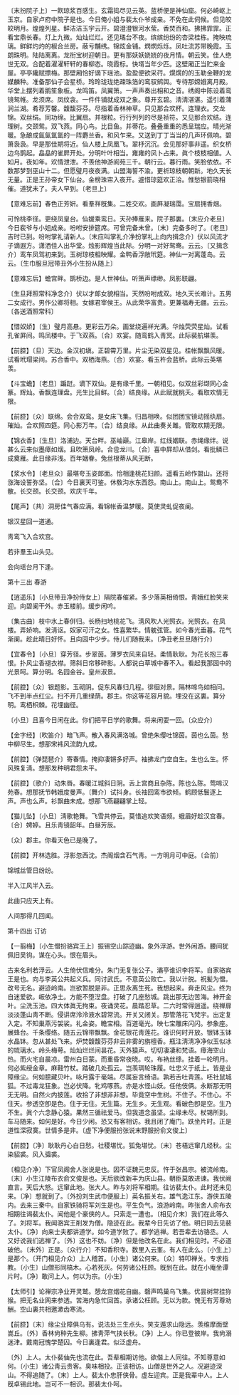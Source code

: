 <!-- { "loadSidebar": true } -->
〔末扮院子上〕一飮琼浆百感生。玄霜捣尽见云英。蓝桥便是神仙窟。何必崎岖上玉京。自家卢府中院子是也。今日俺小姐与裴太仆爷成亲。不免在此伺候。但见皎皎明月。煌煌列星。鲜洁洁玉宇云开。碧澄澄银河水莹。香焚百和。拂拂霏霏。正看宝鼎长春。灯上九微。灿灿烂烂。还见璚台不夜。缤缤纷纷的杏梁桂栋。掩映琉璃。鲜鲜灼灼的椒合兰房。蔽亏黼绣。锦炫金铺。熌熌烁烁。凤吐流苏带晚霞。玉朗珠明。陆陆离离。龙衔宝树迎朝日。更有那妖妖娆娆的夜月情。朝云笑。佳人绝世无双。合配着濯濯轩轩的春柳态。晓霞标。快壻当年少匹。这壁厢正当贮来金屋。亭亭纔赋摽梅。那壁厢恰好谪下瑶池。盈盈便欲采荇。熀熀的的玉勒金鞭的龙媒麟种。准备那仙子会星桥。玲玲珑珑绝疎珠箔的鸾驭鹓舆。专待那嫦娥离月殿。华堂上摆列着鹅笙象板。龙鸣笛。凤翼箫。一声声奏出相和之音。绣阁中陈设着鸾镜鸳帷。龙须席。凤纹衾。一件件铺就成双之象。尊开玄碧。淸淸湛湛。遥引着蒲涧兰湖。肴荐芳馨。馥馥芬芬。尽指着香林神草。只见那合欢杯。连理衣。交龙锦。双丝绢。同功绵。比翼扇。并根粒。行行列列的尽是祯符。又见那合欢结。连理树。交颈鸳。双飞燕。同心鸟。比目鱼。并蒂花。叠叠重重的悉呈瑞应。晴光渐暖。急酿成氤氤氲氲的一阵麝兰香。和风乍来。又送到丁丁当当的几声环佩响。碧箫袅袅。早是那佳期将近。仙人楼上凤凰飞。翠杼沉沉。会见那好事非遥。织女桥边乌鹊起。皛皛的雀屛开处。分明叶叶相当。雍雍的凤卜占来。眞个枝枝相値。人如月。夜如年。欢情泄泄。不羡他神游阆苑三千。朝行云。暮行雨。笑脸依依。不数那梦到巫山十二。但愿璧月夜夜满。山盟海誓不渝。更祈琼枝朝朝新。地久天长无量。正是王孙帝女下仙台。金榜珠帘入夜开。遽惜琼筵欢正洽。惟愁银箭晓相催。道犹未了。夫人早到。〔老旦上〕 

【意难忘前】春色正芳姸。看羣祥旣集。二姓交欢。画屛凝瑞霭。宝扇拥香烟。

可怜桃李径。更绕凤皇台。仙媛乘鸾日。天孙捧雁来。院子那裏。〔末应介老旦〕今日裴爷与小姐成亲。吩咐安排筵席。可曾完备未曾。〔末〕完备多时了。〔老旦〕吉时已到。吩咐掌礼请新人。〔末应叫掌礼介净扮掌礼上向内揖念介〕伏以风流才子谪遐方。潇洒佳人出华堂。烛影辉煌当此际。分明一对好鸳鸯。云云。〔又揖念介〕鸾车凤驾初来到。玉树琼枝相映耀。金鸭香浮敞玳筵。神仙一对离蓬岛。云云。〔生巾服旦冠带丑外小生扮从随上〕 

【意难忘后】蟾宫畔。鹊桥边。是人世神仙。听箫声缥缈。凤影联翩。

〔生旦拜照常科净念介〕伏以才郞女貌相当。天然吩咐成双。地久天长难计。五男二女成行。男作公卿将相。女嫁君宰侯王。从此荣华富贵。更兼福寿无疆。云云。〔各送酒照常科〕 

【惜奴娇】〔生〕璧月高悬。更彩云万朵。画堂绕遍祥光满。华烛荧荧星灿。试看孔雀屛间。鸣凤楼中。于飞双燕。〔合〕欢宴。随鸾鹤入靑冥。此际裴航堪羡。

【前腔】〔旦〕天边。金汉初塡。正碧霄万里。片尘无染双星见。桂帐飘飘风暖。试看玳瑁梁间。苏合香中。双栖海燕。〔合〕欢宴。看玉杵会蓝桥。此际云英堪羡。

【斗宝蟾】〔老旦〕蹁跹。谪下双仙。是有缘千里。一朝相见。似双丝彩缬同心金篆。辉灿。香飘连理盘。光生比目鲜。〔合〕结良缘。从此赋就桃夭。看取欢情无限。

【前腔】〔众〕联绵。会合双鸾。是女床飞集。归昌相唤。似团团宝镜动摇纨扇。璀灿。合欢照四筵。同心影万年。〔合〕结良缘。从此曲奏关雎。管取欢期无限。

【锦衣香】〔生旦〕洛浦边。天台畔。巫岫巓。江皋岸。红线姻联。赤绳缘绊。说甚么云来似墨瘴如烟。且吹箫凤岭。合卺龙川。〔合〕喜中屛却从借剑。看批鳞已成奠雁。此日缘非浅。百年姻眷。兔丝根蒂从风无断。

【浆水令】〔老旦众〕最堪夸玉姿郞面。恰相逢桃花妇颜。遥看五岭作盟山。还将涨海设誓弥坚。〔合〕今日裏天可鉴。休敎沟水东西怨。南山上。南山上。鸳鸯不散。长交颈。长交颈。欢庆千年。

【尾声】〔共〕洞房佳气春应满。看锦帐香温梦暖。莫使灵虬促夜阑。

银汉星回一道通。



靑鸾飞入合欢宫。

若非羣玉山头见。



会向瑶台月下逢。 

第十三出
春游

【逍遥乐】〔小旦带丑净扮侍女上〕隔院春催紧。多少落英相倚恨。靑娥红脸笑来迎。向碧阑干外。赤玉楼前。缓步闲吟。

〔集古曲〕枝中水上春倂归。长杨扫地桃花飞。淸风吹人光照衣。光照衣。在凤楼。弄娇响。发淸讴。奴家可汗之女。性喜繁华。情躭弦管。如今春光垂暮。花气渐阑。趁此晴日好怀。且向园中少步。侍儿们随我来。〔净丑老旦旦随行介〕 

【宜春令】〔小旦〕穿芳径。步翠茵。薄罗衣风来自轻。柔情耿耿。为花长抱三春恨。扑风尘香褪衣襟。筛斜日帘移碎影。人都说白草城中春不入。看起我那园中的光景呵。算分明。名园金谷。皇州淑景。

【前腔】〔众〕银题影。玉砌阴。促东风春归几程。徘徊对景。隔林啼鸟如相问。飞不到半点红尘。扫不开几重绿荫。郡主。你这等花容月貌。埋没在这裏。算分明。鸾栖枳棘。花埋幽径。

〔小旦〕且喜今日闲在此。你们把平日学的歌舞。将来闲耍一回。〔众应介〕 

【金字经】〔吹笛介〕暗飞声。散入春风满洛城。曾绝朱缨吐锦茵。茵也么茵。愁中柳尽生。想那宋袆风流韵九成。

【前腔】〔弹琵琶介〕寄春情。掩抑凄锵多好声。袖拂龙门空自生。生也么生。怀风殊复淸。想那发种明君怨未平。

【前腔】〔歌介〕动朱唇。春暖江城斜日阴。舌上宫商且杂陈。陈也么陈。莺啼汉苑春。想那抚节韩娥度曼声。〔舞介〕试抖身。长袖回鸾市欲倾。鹤顾低鬟逐上声。声也么声。衫飘曲未成。想那飞燕翩翩掌上轻。

【猫儿坠】〔小旦〕淸歌艳舞。飞雪共停云。莫惜追欢笑语频。蛾眉好趁汉宫春。〔合〕娉婷。且乐靑镜韶年。白昼芳辰。

〔众〕郡主。你看天色已是晚了。 

【前腔】开林选胜。浮影忽西沈。杰阁烟含石气靑。一方明月可中庭。〔合前〕 

锦城丝管日纷纷。



半入江风半入云。

此曲只应天上有。



人间那得几回闻。 

第十四出
订访

【一翦梅】〔小生僧扮骆宾王上〕振锡空山踪迹幽。象外浮游。世外闲游。腰间犹佩旧吴钩。谋在心头。恨在眉头。

古来名利若浮云。人生倚伏信难分。朱门无复张公子。灞亭谁识李将军。自家骆宾王是也。向与李英公共起义兵。同讨武氏。不意英公败亡。我以计脱。祝髪为僧。改号无名。避迹岭南。岂欲暂脱是非。正思永离生死。我想起来。奔走风尘。终为自迷爱欲。皈依净土。方能不堕湼盘。打破了几座愁城。跳出那无边苦海。神开金叶。尘洗玉池。四大体眞无拘束。夜诵灵花。晨踏忍草。二六时常得逍遥。绕禅扉淡淡蓬山靑不断。侵讲席泠泠液水碧常流。开关又闭关。那管落花飞梵宇。出定复入定。不知巢燕污袈裟。礼金姿。瞻宝相。百道毫光。映七宝雕床闪闪。参象座。展蜂台。千条缨络。随五云锦带飘飘。金花银花靑莲花。谁识何时开放。银钵玉钵水晶钵。忽从甚处飞来。炉焚馥馥芬芬非云非雾的旃檀香。甁注淸淸净净似玉似冰的琉璃水。岭头梅萼。灿灿烂烂间昙花。天外猿声。切切凄凄和梵语。瘴海空山热。而火宅自晨凉。雷州白日蒙。而重昏常夜晓。哎。布衲丝绦。挂着一轮明月。何必紫绶金章。麻鞋竹杖。踏破几处孤云。岂羡琱轮珠履。吐忠义于纸上。皆是业障缘尘。何如臆藏贝叶。咏月露于毫端。尽属妄言绮语。孰若舌吐靑莲。呸社鼠城狐。不过毒龙狂象。岂必伏降。牝鸡啄燕。亦是水怪山妖。任他伎俩。永断那无明无无明。自然火内披莲。收拾了非想非非想。毕竟空中生树。不住子。不住心。不住天。参透空卽是色。住于无住。无生篇。无生乡。无生观。看破色卽是空。生乃不生。眞个六念静心猿。果然三循祛爱马。但我道念虽坚。尘缘未尽。杖锡所到。车马随来。如何是好。今日少闲。恐又有客相访。我且闭了庵门。趺坐片时。正是道性深寂寞。世情多是非。〔虚下净便服扮张说末野服扮俞文俊上〕 

【前腔】〔净〕耿耿丹心白日愁。社稷堪忧。狐兔堪忧。〔末〕苍梧远窜几经秋。尘染貂裘。风入骦裘。

〔相见介净〕下官凤阁舍人张说是也。因不证魏元忠反。忤于张昌宗。被流岭南。〔末〕小生江陵布衣俞文俊是也。天后欲改新丰为庆山县。朝臣莫敢进谏。我伏阙直言。天后大怒。远窜此地。张大人。昨与刘将军相期。往访裴太仆。此时还未见来。〔净〕想就到了。〔外扮刘生武巾便服上〕英名振关右。雄气逸江东。游侠五陵内。去来三秦中。自家铁骑将军刘生是也。平生负气。浪游岭南。昨张舍人俞布衣相期往谒裴太仆。闻他是个豪侠的人。只索走一遭也。〔相见介末〕我们在此等久了。刘将军。我闻骆宾王削发为僧。隐迹在此。我辈今日先访了他。明日同去见裴太仆。〔净〕向来士夫都讲道学。如今道学败了。都学逃禅。若吾辈去访骆丞。人又好说我们逃禅了。〔外〕这也不妨。〔净〕但是他改名在此。我们相见时。不必道破他。〔末外〕正是。〔众行介〕不知香积寺。数里入云峯。有人在此么。〔小生上〕是那个。〔开门相见介众〕上人稽首。〔小生〕诸公何来。〔众〕特叩禅关。专求指教。〔小生〕山僧形同槁木。心若死灰。何劳诸公枉顾。旣到在此。就在小庵坐谭片时。〔净〕敢问上人。何以为宗。〔小生〕 

【太师引】论禅宗净业开灵鹫。憩龙宫烟花自幽。磬声鸣巢乌飞集。优昙树常挂狝猴。把无名业网来参透。苦海内急忙回首。承诸公枉顾。无以为款。愧无有芳尊劝酬。空山裏共相邀漱齿寒流。

【前腔】〔末〕缘尘业障俱乌有。说法处三生点头。笑支遁求山隐远。羡维摩面壁嵩丘。〔外〕香林尙种先生柳。拂靑萍气挟长秋。〔净〕上人。你已登彼岸。我尙溺迷津。戴南冠愧学楚囚。今日裏逢君。似泛虚舟。

〔外〕上人。太仆裴伷先也流在此。吾辈相期访他。欲偕上人同往。不知尊意如何。〔小生〕诸公靑云贵客。臭味相投。正该相访。山僧是世外之人。况避迹深山。不得追随了。〔末〕上人。裴太仆忠肝侠骨。虚左迎宾。正是我辈中人。上人旣卓锡此地。岂可不一相识。那裴太仆呵。 

